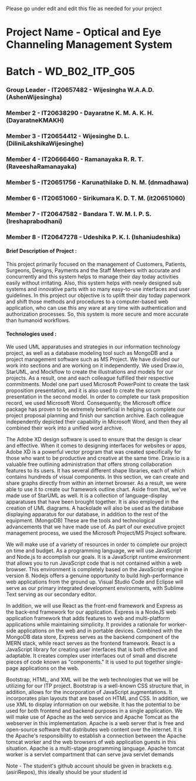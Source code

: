 Please go under edit and edit this file as needed for your project

# Project Name - Optical and Eye Channeling Management System
# Batch - WD_B02_ITP_G05
### Group Leader - IT20657482 - Wijesingha W.A.A.D. (AshenWijesingha)
### Member 2 - IT20638290 - Dayaratne K. M. A. K. H. (DayaratneKMAKH)
### Member 3 - IT20654412 - Wijesinghe D. L. (DiliniLakshikaWijesinghe)
### Member 4 - IT20666460 - Ramanayaka R. R. T. (RaveeshaRamanayaka)
### Member 5 - IT20651756 - Karunathilake D. N. M. (dnmadhawa)
### Member 6 - IT20651060 - Sirikumara K. D. T. M. (it20651060)
### Member 7 - IT20647582 - Bandara T. W. M. I. P. S. (Ireshaprabodhani)
### Member 8 - IT20647278 - Udeshika P. K. I. (Ishaniudeshika)

#### Brief Description of Project : 
This project primarily focused on the management of Customers, Patients, Surgeons,
Designs, Payments and the Staff Members with accurate and concurrently and this system
helps to manage their day today activities easily without irritating. Also, this system helps
with newly designed sub systems and innovative parts with so many easy-to-use
interfaces and user guidelines. In this project our objective is to uplift their day today
paperwork and shift those methods and procedures to a computer-based web application,
who can use this any ware at any time with authentication and authorization processes.
So, this system is more secure and more accurate than humanoid workflows.

#### Technologies used :
We used UML apparatuses and strategies in our information technology project, as well as a
database modeling tool such as MongoDB and a project management software such as MS
Project. We have divided our work into sections and are working on it independently. We used
Draw.io, StarUML, and Mockflow to create the illustrations and models for our projects. As a
result, one and each colleague fulfilled their respective commitments. Model one part used
Microsoft PowerPoint to create the task proposition presentation, and it is also used to create the
scrum presentation in the second model. In order to complete our task proposition record, we
used Microsoft Word. Consequently, the Microsoft office package has proven to be extremely
beneficial in helping us complete our project proposal planning and finish our sanction archive.
Each colleague independently depicted their capability in Microsoft Word, and then they all
combined their work into a unified word archive.

The Adobe XD design software is used to ensure that the design is clear and effective. When it
comes to designing interfaces for websites or apps, Adobe XD is a powerful vector program that
was created specifically for those who want to be productive and creative at the same time.
Draw.io is a valuable free outlining administration that offers strong collaboration features to its
users. It has several different shape libraries, each of which contains hundreds of visual
components. In this section, we can create and share graphs directly from within an internet
browser. As a result, we were able to use it to create our framework outline chart. Aside from
that, we've made use of StarUML as well. It is a collection of language-display apparatuses that
have been brought together. It is also employed in the creation of UML diagrams. A hackolade
will also be used as the database displaying apparatus for our database, in addition to the rest of
the equipment. (MongoDB) These are the tools and technological advancements that we have
made use of. As part of our executive project management process, we used the Microsoft
Project/MS Project software.

We will make use of a variety of resources in order to complete our project on time and budget.
As a programming language, we will use JavaScript and Node.js to accomplish our goals. It is a
JavaScript runtime environment that allows you to run JavaScript code that is not contained
within a web browser. This environment is completely based on the JavaScript engine in version
8. Nodejs offers a genuine opportunity to build high-performance web applications from the
ground up. Visual Studio Code and Eclipse will serve as our primary integrated development
environments, with Sublime Text serving as our secondary editor.

In addition, we will use React as the front-end framework and Express as the back-end
framework for our application. Express is a NodeJS web application framework that adds
features to web and multi-platform applications while maintaining simplicity. It provides a
rationale for worker-side applications on the web and in portable devices. Combined with the
MongoDB data store, Express serves as the backend component of the MERN stack, while react
serves as the frontend framework. React is a JavaScript library for creating user interfaces that is
both effective and adaptable. It creates complex user interfaces out of small and discrete pieces
of code known as "components." It is used to put together single-page applications on the web.

Bootstrap, HTML, and XML will be the web technologies that we will be utilizing for our ITP
project. Bootstrap is a well-known CSS structure that, in addition, allows for the incorporation of
JavaScript augmentations. It incorporates plan layouts that are based on HTML and CSS. In
addition, we use XML to display information on our website. It has the potential to be used for
both frontend and backend purposes in a single application. We will make use of Apache as the
web service and Apache Tomcat as the webserver in this implementation. Apache is a web server
that is free and open-source software that distributes web content over the internet. It is the
Apache's responsibility to establish a connection between the Apache tomcat worker and the web
browsers of web application guests in this situation. Apache is a multi-stage programming
language. Apache tomcat worker is a servlet compartment that can serve java servlet demands

Note - The student's github account should be given in brackets e.g. (asiriRepos), this ideally should be your student id 

